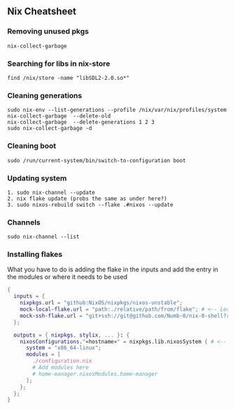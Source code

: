 ## Nix Cheatsheet
### Removing unused pkgs
```
nix-collect-garbage 
```
### Searching for libs in nix-store
```
find /nix/store -name "libSDL2-2.0.so*" 
```
### Cleaning generations
```
sudo nix-env --list-generations --profile /nix/var/nix/profiles/system
nix-collect-garbage  --delete-old
nix-collect-garbage  --delete-generations 1 2 3
sudo nix-collect-garbage -d
```
### Cleaning boot
```
sudo /run/current-system/bin/switch-to-configuration boot
```
### Updating system
```
1. sudo nix-channel --update
2. nix flake update (probs the same as under here?)
3. sudo nixos-rebuild switch --flake .#nixos --update
```

### Channels
```
sudo nix-channel --list 

```

### Installing flakes

What you have to do is adding the flake in the inputs and add the entry in the modules or where it needs to be used
```nix
{
  inputs = {
    nixpkgs.url = "github:NixOS/nixpkgs/nixos-unstable";
    mock-local-flake.url = "path:./relative/path/from/flake"; # <-- Local flake reference
    mock-ssh-flake.url = "git+ssh://git@github.com/Numb-0/nix-0-shell?ref=main"; # <-- SSH-based flake
  };

  outputs = { nixpkgs, stylix, ... }: {
    nixosConfigurations."«hostname»" = nixpkgs.lib.nixosSystem { # <-- Replace «hostname» with your actual hostname
      system = "x86_64-linux";
      modules = [ 
        ./configuration.nix
        # Add modules here
        # home-manager.nixosModules.home-manager
      ];
    };
  };
}
```